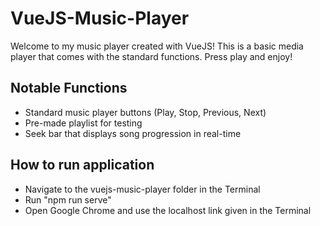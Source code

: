 # VueJS-Music-Player

Welcome to my music player created with VueJS! This is a basic media player that comes with the standard functions. Press play and enjoy!


## Notable Functions
- Standard music player buttons (Play, Stop, Previous, Next)
- Pre-made playlist for testing
- Seek bar that displays song progression in real-time

## How to run application
- Navigate to the vuejs-music-player folder in the Terminal
- Run "npm run serve"
- Open Google Chrome and use the localhost link given in the Terminal